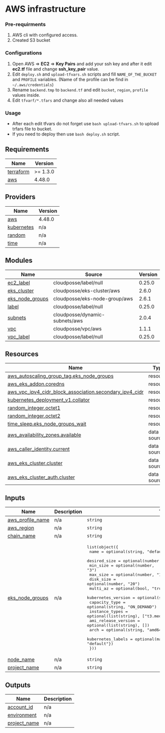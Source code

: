 # AWS infrastructure

### Pre-requirments
1) AWS cli with configured access. 
2) Created S3 bucket

### Configurations
1) Open AWS  => **EC2** => **Key Pairs** and add your ssh key and after it edit **ec2.tf** file and change **ssh_key_pair** value. 
2) Edit `deploy.sh` and `upload-tfvars.sh` scripts and fill `NAME_OF_THE_BUCKET` and `PROFILE` variables. (Name of the profile can be find in `~/.aws/credentials`)
3) Rename `backend.tmp` to `backend.tf` and edit `bucket`, `region`, `profile` values inside.
4) Edit `tfvarf/*.tfars` and change also all needed values


### Usage
- After each edit tfvars do not forget use `bash upload-tfvars.sh` to upload trfars file to bucket.
- If you need to deploy then use `bash deploy.sh` script.



<!-- BEGIN_TF_DOCS -->
## Requirements

| Name | Version |
|------|---------|
| <a name="requirement_terraform"></a> [terraform](#requirement\_terraform) | >= 1.3.0 |
| <a name="requirement_aws"></a> [aws](#requirement\_aws) | 4.48.0 |

## Providers

| Name | Version |
|------|---------|
| <a name="provider_aws"></a> [aws](#provider\_aws) | 4.48.0 |
| <a name="provider_kubernetes"></a> [kubernetes](#provider\_kubernetes) | n/a |
| <a name="provider_random"></a> [random](#provider\_random) | n/a |
| <a name="provider_time"></a> [time](#provider\_time) | n/a |

## Modules

| Name | Source | Version |
|------|--------|---------|
| <a name="module_ec2_label"></a> [ec2\_label](#module\_ec2\_label) | cloudposse/label/null | 0.25.0 |
| <a name="module_eks_cluster"></a> [eks\_cluster](#module\_eks\_cluster) | cloudposse/eks-cluster/aws | 2.6.0 |
| <a name="module_eks_node_groups"></a> [eks\_node\_groups](#module\_eks\_node\_groups) | cloudposse/eks-node-group/aws | 2.6.1 |
| <a name="module_label"></a> [label](#module\_label) | cloudposse/label/null | 0.25.0 |
| <a name="module_subnets"></a> [subnets](#module\_subnets) | cloudposse/dynamic-subnets/aws | 2.0.4 |
| <a name="module_vpc"></a> [vpc](#module\_vpc) | cloudposse/vpc/aws | 1.1.1 |
| <a name="module_vpc_label"></a> [vpc\_label](#module\_vpc\_label) | cloudposse/label/null | 0.25.0 |

## Resources

| Name | Type |
|------|------|
| [aws_autoscaling_group_tag.eks_node_groups](https://registry.terraform.io/providers/hashicorp/aws/4.48.0/docs/resources/autoscaling_group_tag) | resource |
| [aws_eks_addon.coredns](https://registry.terraform.io/providers/hashicorp/aws/4.48.0/docs/resources/eks_addon) | resource |
| [aws_vpc_ipv4_cidr_block_association.secondary_ipv4_cidr](https://registry.terraform.io/providers/hashicorp/aws/4.48.0/docs/resources/vpc_ipv4_cidr_block_association) | resource |
| [kubernetes_deployment_v1.collator](https://registry.terraform.io/providers/hashicorp/kubernetes/latest/docs/resources/deployment_v1) | resource |
| [random_integer.octet1](https://registry.terraform.io/providers/hashicorp/random/latest/docs/resources/integer) | resource |
| [random_integer.octet2](https://registry.terraform.io/providers/hashicorp/random/latest/docs/resources/integer) | resource |
| [time_sleep.eks_node_groups_wait](https://registry.terraform.io/providers/hashicorp/time/latest/docs/resources/sleep) | resource |
| [aws_availability_zones.available](https://registry.terraform.io/providers/hashicorp/aws/4.48.0/docs/data-sources/availability_zones) | data source |
| [aws_caller_identity.current](https://registry.terraform.io/providers/hashicorp/aws/4.48.0/docs/data-sources/caller_identity) | data source |
| [aws_eks_cluster.cluster](https://registry.terraform.io/providers/hashicorp/aws/4.48.0/docs/data-sources/eks_cluster) | data source |
| [aws_eks_cluster_auth.cluster](https://registry.terraform.io/providers/hashicorp/aws/4.48.0/docs/data-sources/eks_cluster_auth) | data source |

## Inputs

| Name | Description | Type | Default | Required |
|------|-------------|------|---------|:--------:|
| <a name="input_aws_profile_name"></a> [aws\_profile\_name](#input\_aws\_profile\_name) | n/a | `string` | n/a | yes |
| <a name="input_aws_region"></a> [aws\_region](#input\_aws\_region) | n/a | `string` | n/a | yes |
| <a name="input_chain_name"></a> [chain\_name](#input\_chain\_name) | n/a | `string` | n/a | yes |
| <a name="input_eks_node_groups"></a> [eks\_node\_groups](#input\_eks\_node\_groups) | n/a | <pre>list(object({<br>    name                = optional(string, "default")<br>    desired_size        = optional(number, "3")<br>    min_size            = optional(number, "3")<br>    max_size            = optional(number, "11")<br>    disk_size           = optional(number, "20")<br>    multi_az            = optional(bool, "true")<br>    kubernetes_version  = optional(string, "1.23")<br>    capacity_type       = optional(string, "ON_DEMAND")<br>    instance_types      = optional(list(string), ["t3.medium"])<br>    ami_release_version = optional(list(string), [])<br>    arch                = optional(string, "amd64")<br>    kubernetes_labels   = optional(map(string), {"node-group-purpose" = "default"})<br>  }))</pre> | n/a | yes |
| <a name="input_node_name"></a> [node\_name](#input\_node\_name) | n/a | `string` | n/a | yes |
| <a name="input_project_name"></a> [project\_name](#input\_project\_name) | n/a | `string` | n/a | yes |

## Outputs

| Name | Description |
|------|-------------|
| <a name="output_account_id"></a> [account\_id](#output\_account\_id) | n/a |
| <a name="output_environment"></a> [environment](#output\_environment) | n/a |
| <a name="output_project_name"></a> [project\_name](#output\_project\_name) | n/a |
<!-- END_TF_DOCS -->
